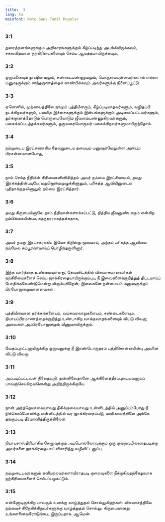 ```yaml
---
title:  3
lang: ta
mainfont: Noto Sans Tamil Regular
---
```


###  3:1

துரைத்தனங்களுக்கும் அதிகாரங்களுக்கும் கீழ்ப்படிந்து அடங்கியிருக்கவும், சகலவிதமான நற்கிரியைகளையும் செய்ய ஆயத்தமாயிருக்கவும்,

###  3:2

ஒருவனையும் தூஷியாமலும், சண்டைபண்ணாமலும், பொருமையுள்ளவர்களாய் எல்லா மனுஷருக்கும் சாந்தகுணத்தைக் காண்பிக்கவும் அவர்களுக்கு நினைப்பூட்டு.

###  3:3

ஏனெனில், முற்காலத்திலே நாமும் புத்தியீனரும், கீழ்ப்படியாதவர்களும், வழிதப்பி நடக்கிறவர்களும், பலவித இச்சைகளுக்கும் இன்பங்களுக்கும் அடிமைப்பட்டவர்களும், துர்க்குணத்தோடும் பொறாமையோடும் ஜீவனம்பண்ணுகிறவர்களும், பகைக்கப்படத்தக்கவர்களும், ஒருவரையொருவர் பகைக்கிறவர்களுமாயிருந்தோம்.

###  3:4

நம்முடைய இரட்சகராகிய தேவனுடைய தயையும் மனுஷர்மேலுள்ள அன்பும் பிரசன்னமானபோது,

###  3:5

நாம் செய்த நீதியின் கிரியைகளினிமித்தம் அவர் நம்மை இரட்சியாமல், தமது இரக்கத்தின்படியே, மறுஜென்மமுழுக்கினாலும், பரிசுத்த ஆவியினுடைய புதிதாக்குதலினாலும் நம்மை இரட்சித்தார்.

###  3:6

தமது கிருபையினாலே நாம் நீதிமான்களாக்கப்பட்டு, நித்திய ஜீவனுண்டாகும் என்கிற நம்பிக்கையின்படி சுதந்தரராகத்தக்கதாக,

###  3:7

அவர் நமது இரட்சகராகிய இயேசு கிறிஸ்து மூலமாய், அந்தப் பரிசுத்த ஆவியை நம்மேல் சம்பூரணமாய்ப் பொழிந்தருளினார்.

###  3:8

இந்த வார்த்தை உண்மையுள்ளது; தேவனிடத்தில் விசுவாசமானவர்கள் நற்கிரியைகளைச் செய்ய ஜாக்கிரதையாயிருக்கும்படி நீ இவைகளைக்குறித்துத் திட்டமாய்ப் போதிக்கவேண்டுமென்று விரும்புகிறேன்; இவைகளே நன்மையும் மனுஷருக்குப் பிரயோஜனமுமானவைகள்.

###  3:9

புத்தியீனமான தர்க்கங்களையும், வம்சவரலாறுகளையும், சண்டைகளையும், நியாயப்பிரமாணத்தைக்குறித்து உண்டாகிற வாக்குவாதங்களையும் விட்டு விலகு; அவைகள் அப்பிரயோஜனமும் வீணுமாயிருக்கும்.

###  3:10

வேதப்புரட்டனாயிருக்கிற ஒருவனுக்கு நீ இரண்டொருதரம் புத்திசொன்னபின்பு அவனை விட்டு விலகு.

###  3:11

அப்படிப்பட்டவன் நிலைதவறி, தன்னிலேதானே ஆக்கினைத்தீர்ப்புடையவனாய்ப் பாவஞ்செய்கிறவனென்று அறிந்திருக்கிறாயே.

###  3:12

நான் அர்த்தெமாவையாவது தீகிக்குவையாவது உன்னிடத்தில் அனுப்பும்போது நீ நிக்கொப்போலிக்கு என்னிடத்தில் வர ஜாக்கிரதைப்படு; மாரிகாலத்திலே அங்கே தங்கும்படி தீர்மானித்திருக்கிறேன்.

###  3:13

நியாயசாஸ்திரியாகிய சேனாவுக்கும் அப்பொல்லோவுக்கும் ஒரு குறைவுமில்லாதபடிக்கு அவர்களை ஜாக்கிரதையாய் விசாரித்து வழிவிட்டனுப்பு.

###  3:14

நம்முடையவர்களும் கனியற்றவர்களாயிராதபடி குறைவுகளை நீக்குகிறதற்கேதுவாக நற்கிரியைகளைச் செய்யப்பழகட்டும்.

###  3:15

என்னோடிருக்கிற யாவரும் உனக்கு வாழ்த்துதல் சொல்லுகிறார்கள். விசுவாசத்திலே நம்மைச் சிநேகிக்கிறவர்களுக்கு வாழ்த்துதல் சொல்லு. கிருபையானது உங்களனைவரோடுங்கூட இருப்பதாக. ஆமென்.

